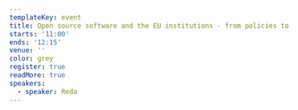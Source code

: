```yaml
---
templateKey: event
title: Open source software and the EU institutions - from policies to practice
starts: '11:00'
ends: '12:15'
venue: ''
color: grey
register: true
readMore: true
speakers:
  - speaker: Reda
---
```


